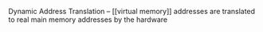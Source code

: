 Dynamic Address Translation – [[virtual memory]] addresses are translated to real main memory addresses by the hardware
